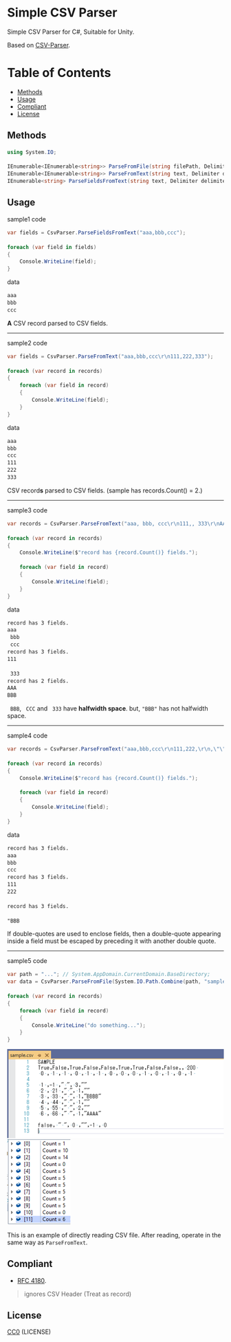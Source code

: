# Simple CSV Parser

Simple CSV Parser for C#, Suitable for Unity.

Based on [CSV-Parser](https://github.com/yutokun/CSV-Parser).


# Table of Contents

* [Methods](#Methods)
* [Usage](#Usage)
* [Compliant](#Compliant)
* [License](#License)


## Methods

```cs
using System.IO;

IEnumerable<IEnumerable<string>> ParseFromFile(string filePath, Delimiter delimiter = Delimiter.Comma, Encoding encoding = null);
IEnumerable<IEnumerable<string>> ParseFromText(string text, Delimiter delimiter = Delimiter.Comma);
IEnumerable<string> ParseFieldsFromText(string text, Delimiter delimiter = Delimiter.Comma);
```


## Usage

sample1 code

```cs
var fields = CsvParser.ParseFieldsFromText("aaa,bbb,ccc");

foreach (var field in fields)
{
    Console.WriteLine(field);
}
```

data

```txt
aaa
bbb
ccc
```

**A** CSV record parsed to CSV fields.

***

sample2 code

```cs
var fields = CsvParser.ParseFromText("aaa,bbb,ccc\r\n111,222,333");

foreach (var record in records)
{
    foreach (var field in record)
    {
        Console.WriteLine(field);
    }
}
```

data

```txt
aaa
bbb
ccc
111
222
333
```

CSV record**s** parsed to CSV fields. (sample has records.Count() = 2.)

***

sample3 code

```cs
var records = CsvParser.ParseFromText("aaa, bbb, ccc\r\n111,, 333\r\nAAA, \"BBB\"");

foreach (var record in records)
{
    Console.WriteLine($"record has {record.Count()} fields.");

    foreach (var field in record)
    {
        Console.WriteLine(field);
    }
}
```

data

```txt
record has 3 fields.
aaa
 bbb
 ccc
record has 3 fields.
111

 333
record has 2 fields.
AAA
BBB
```

` BBB`, ` CCC` and ` 333` have **halfwidth space**. but, `"BBB"` has not halfwidth space.

***

sample4 code

```cs
var records = CsvParser.ParseFromText("aaa,bbb,ccc\r\n111,222,\r\n,\"\"\"bbb\",");

foreach (var record in records)
{
    Console.WriteLine($"record has {record.Count()} fields.");

    foreach (var field in record)
    {
        Console.WriteLine(field);
    }
}

```

data

```txt
record has 3 fields.
aaa
bbb
ccc
record has 3 fields.
111
222

record has 3 fields.

"BBB

```

If double-quotes are used to enclose fields, then a double-quote appearing inside a field must be escaped by preceding it with another double quote.

***

sample5 code

```cs
var path = "..."; // System.AppDomain.CurrentDomain.BaseDirectory;
var data = CsvParser.ParseFromFile(System.IO.Path.Combine(path, "sample.csv"));

foreach (var record in records)
{
    foreach (var field in record)
    {
        Console.WriteLine("do something...");
    }
}

```

<img src="https://github.com/sh1ch/Simple-CSV-Parser/blob/images/txt-sample.png">
<img src="https://github.com/sh1ch/Simple-CSV-Parser/blob/images/txt-result.png">

This is an example of directly reading CSV file. After reading, operate in the same way as `ParseFromText`.


## Compliant

- [RFC 4180](http://www.ietf.org/rfc/rfc4180.txt).

> ignores CSV Header (Treat as record)


## License

[CC0](https://creativecommons.org/publicdomain/zero/1.0/) (LICENSE)
